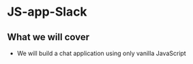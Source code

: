 # JS-app-Slack

## What we will cover

- We will build a chat application using only vanilla JavaScript
